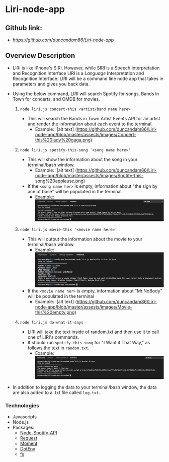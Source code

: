 # Liri-node-app

## Github link: 
* *https://github.com/duncandam86/Liri-node-app*

## Overview Description

* LIRI is like iPhone's SIRI. However, while SIRI is a Speech Interpretation and Recognition Interface LIRI is a _Language_ Interpretation and Recognition Interface. LIRI will be a command line node app that takes in parameters and gives you back data.

* Using the below command, LIRI will search Spotify for songs, Bands in Town for concerts, and OMDB for movies.
    1. `node liri.js concert-this <artist/band name here>`
        * This will search the Bands in Town Artist Events API for an artist and render the information about each event to the terminal.
            * Example: ![alt text] (https://github.com/duncandam86/Liri-node-app/blob/master/assests/images/Concert-this%20lady%20gaga.png)
         

    2. `node liri.js spotify-this-song '<song name here>'`
        * This will show the information about the song in your terminal/bash window.
            * Example: ![alt text] (https://github.com/duncandam86/Liri-node-app/blob/master/assests/images/Spotify-this-song%20applause.png)
        * If the `<song name her>` is empty, information about  "the sign by ace of base" will be populated in the terminal.
            * Example: ![alt text](https://github.com/duncandam86/Liri-node-app/blob/master/assests/images/Spotify-this-song%20empty.png)
    
    3. `node liri.js movie-this '<movie name here>'`
        * This will output the information about the movie to your terminal/bash window.
            * Example: ![alt text](https://github.com/duncandam86/Liri-node-app/blob/master/assests/images/Movie-this%20A%20start%20is%20born.png)
        * If the `<movie name her>` is empty, information about "Mr.NoBody" will be populated in the terminal
            * Example: ![alt text] (https://github.com/duncandam86/Liri-node-app/blob/master/assests/images/Movie-this%20empty.png)

    4. `node liri.js do-what-it-says`
        * LIRI will take the text inside of random.txt and then use it to call one of LIRI's commands.
        * It should run `spotify-this-song` for "I Want it That Way," as follows the text in `random.txt`.
            * Example: ![alt text](https://github.com/duncandam86/Liri-node-app/blob/master/assests/images/Do-what-it-says.png)

* In addition to logging the data to your terminal/bash window, the data are also added to a .txt file called `log.txt`.

### Technologies
* Javascripts
* Node.js
* Packages:
  * [Node-Spotify-API](https://www.npmjs.com/package/node-spotify-api)
  * [Request](https://www.npmjs.com/package/request)
  * [Moment](https://www.npmjs.com/package/moment)
  * [DotEnv](https://www.npmjs.com/package/dotenv)  
  * [fs](https://www.npmjs.com/package/fs)

